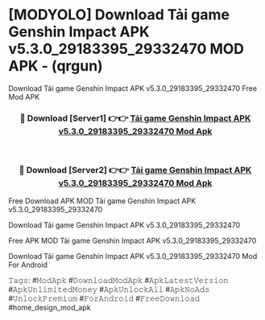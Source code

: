 # [MODYOLO] Download Tải game Genshin Impact APK v5.3.0_29183395_29332470 MOD APK - (qrgun)
Download Tải game Genshin Impact APK v5.3.0_29183395_29332470 Free Mod APK

<div align="center">
<h3>🔴 Download [Server1] 👉👉 <a href="https://apk-comot.site?title=Tải_game_Genshin_Impact_APK_v5.3.0_29183395_29332470">Tải game Genshin Impact APK v5.3.0_29183395_29332470 Mod Apk</a></h3><br>

<h3>🔴 Download [Server2] 👉👉 <a href="https://apk-comot.site?title=Tải_game_Genshin_Impact_APK_v5.3.0_29183395_29332470">Tải game Genshin Impact APK v5.3.0_29183395_29332470 Mod Apk</a></h3>
</div>


Free Download APK MOD Tải game Genshin Impact APK v5.3.0_29183395_29332470

Download Tải game Genshin Impact APK v5.3.0_29183395_29332470 

Free APK MOD Tải game Genshin Impact APK v5.3.0_29183395_29332470 

Download Tải game Genshin Impact APK v5.3.0_29183395_29332470 Mod For Android

𝚃𝚊𝚐𝚜: #𝙼𝚘𝚍𝙰𝚙𝚔 #𝙳𝚘𝚠𝚗𝚕𝚘𝚊𝚍𝙼𝚘𝚍𝙰𝚙𝚔 #𝙰𝚙𝚔𝙻𝚊𝚝𝚎𝚜𝚝𝚅𝚎𝚛𝚜𝚒𝚘𝚗 #𝙰𝚙𝚔𝚄𝚗𝚕𝚒𝚖𝚒𝚝𝚎𝚍𝙼𝚘𝚗𝚎𝚢 #𝙰𝚙𝚔𝚄𝚗𝚕𝚘𝚌𝚔𝙰𝚕𝚕 #𝙰𝚙𝚔𝙽𝚘𝙰𝚍𝚜 #𝚄𝚗𝚕𝚘𝚌𝚔𝙿𝚛𝚎𝚖𝚒𝚞𝚖 #𝙵𝚘𝚛𝙰𝚗𝚍𝚛𝚘𝚒𝚍 #𝙵𝚛𝚎𝚎𝙳𝚘𝚠𝚗𝚕𝚘𝚊𝚍 #home_design_mod_apk